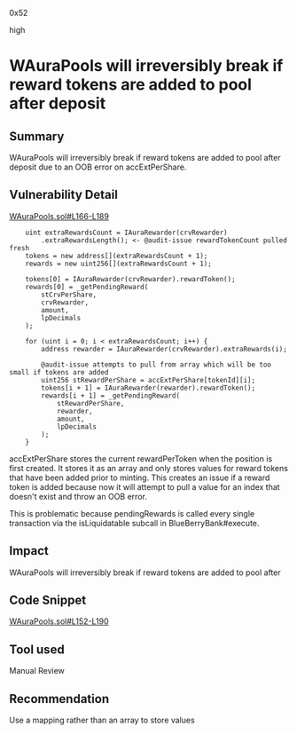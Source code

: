 0x52

high

# WAuraPools will irreversibly break if reward tokens are added to pool after deposit

## Summary

WAuraPools will irreversibly break if reward tokens are added to pool after deposit due to an OOB error on accExtPerShare.

## Vulnerability Detail

[WAuraPools.sol#L166-L189](https://github.com/sherlock-audit/2023-04-blueberry/blob/main/blueberry-core/contracts/wrapper/WAuraPools.sol#L166-L189)

        uint extraRewardsCount = IAuraRewarder(crvRewarder)
            .extraRewardsLength(); <- @audit-issue rewardTokenCount pulled fresh
        tokens = new address[](extraRewardsCount + 1);
        rewards = new uint256[](extraRewardsCount + 1);

        tokens[0] = IAuraRewarder(crvRewarder).rewardToken();
        rewards[0] = _getPendingReward(
            stCrvPerShare,
            crvRewarder,
            amount,
            lpDecimals
        );

        for (uint i = 0; i < extraRewardsCount; i++) {
            address rewarder = IAuraRewarder(crvRewarder).extraRewards(i);

            @audit-issue attempts to pull from array which will be too small if tokens are added
            uint256 stRewardPerShare = accExtPerShare[tokenId][i];
            tokens[i + 1] = IAuraRewarder(rewarder).rewardToken();
            rewards[i + 1] = _getPendingReward(
                stRewardPerShare,
                rewarder,
                amount,
                lpDecimals
            );
        }

accExtPerShare stores the current rewardPerToken when the position is first created. It stores it as an array and only stores values for reward tokens that have been added prior to minting. This creates an issue if a reward token is added because now it will attempt to pull a value for an index that doesn't exist and throw an OOB error.

This is problematic because pendingRewards is called every single transaction via the isLiquidatable subcall in BlueBerryBank#execute.

## Impact

WAuraPools will irreversibly break if reward tokens are added to pool after

## Code Snippet

[WAuraPools.sol#L152-L190](https://github.com/sherlock-audit/2023-04-blueberry/blob/main/blueberry-core/contracts/wrapper/WAuraPools.sol#L152-L190)

## Tool used

Manual Review

## Recommendation

Use a mapping rather than an array to store values